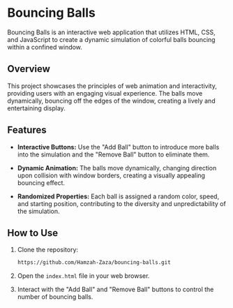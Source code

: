 # Bouncing Balls

Bouncing Balls is an interactive web application that utilizes HTML, CSS, and JavaScript to create a dynamic simulation of colorful balls bouncing within a confined window.

## Overview

This project showcases the principles of web animation and interactivity, providing users with an engaging visual experience. The balls move dynamically, bouncing off the edges of the window, creating a lively and entertaining display.

## Features

- **Interactive Buttons:** Use the "Add Ball" button to introduce more balls into the simulation and the "Remove Ball" button to eliminate them.

- **Dynamic Animation:** The balls move dynamically, changing direction upon collision with window borders, creating a visually appealing bouncing effect.

- **Randomized Properties:** Each ball is assigned a random color, speed, and starting position, contributing to the diversity and unpredictability of the simulation.

## How to Use

1. Clone the repository:

    ```bash
    https://github.com/Hamzah-Zaza/bouncing-balls.git
    ```

2. Open the `index.html` file in your web browser.

3. Interact with the "Add Ball" and "Remove Ball" buttons to control the number of bouncing balls.



